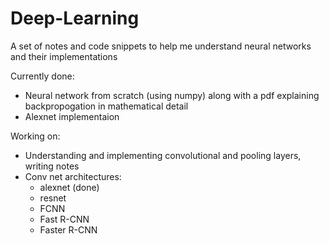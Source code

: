 # Deep-Learning
A set of notes and code snippets to help me understand neural networks and their implementations

Currently done:
- Neural network from scratch (using numpy) along with a pdf explaining backpropogation in mathematical detail
- Alexnet implementaion

Working on:
- Understanding and implementing convolutional and pooling layers, writing notes
- Conv net architectures:
  - alexnet (done)
  - resnet
  - FCNN
  - Fast R-CNN
  - Faster R-CNN
